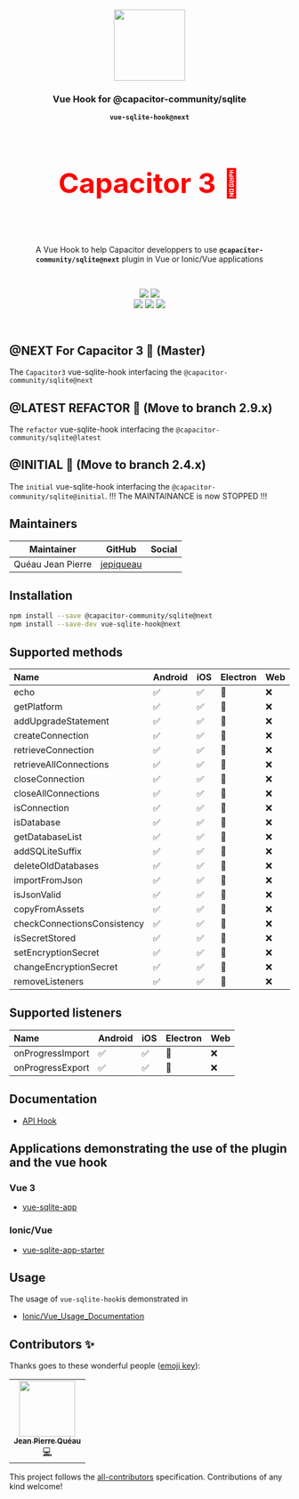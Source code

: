 <p align="center"><br><img src="https://avatars3.githubusercontent.com/u/16580653?v=4" width="128" height="128" /></p>

<h3 align="center">Vue Hook for @capacitor-community/sqlite</h3>
<p align="center"><strong><code>vue-sqlite-hook@next</code></strong></p>
<br>
<p align="center" style="font-size:50px;color:red"><strong>Capacitor 3 🚧</strong></p><br>
<p align="center">
  A Vue Hook to help Capacitor developpers to use <strong><code>@capacitor-community/sqlite@next</code></strong> plugin in Vue or Ionic/Vue applications
</p>
<br>
<p align="center">
    <img src="https://img.shields.io/maintenance/yes/2021?style=flat-square" />
    <a href="https://www.npmjs.com/package/vue-sqlite-hook"><img src="https://img.shields.io/npm/l/vue-sqlite-hook?style=flat-square" /></a>
<br>
  <a href="https://www.npmjs.com/package/vue-sqlite-hook"><img src="https://img.shields.io/npm/dw/vue-sqlite-hook?style=flat-square" /></a>
  <a href="https://www.npmjs.com/package/vue-sqlite-hook"><img src="https://img.shields.io/npm/v/vue-sqlite-hook/next?style=flat-square" /></a>
<!-- ALL-CONTRIBUTORS-BADGE:START - Do not remove or modify this section -->
<a href="#contributors-"><img src="https://img.shields.io/badge/all%20contributors-1-orange?style=flat-square" /></a>
<!-- ALL-CONTRIBUTORS-BADGE:END -->
</p>
<br>

## @NEXT For Capacitor 3 🚧 (Master)

The `Capacitor3` vue-sqlite-hook interfacing the `@capacitor-community/sqlite@next`

## @LATEST REFACTOR 🚀 (Move to branch 2.9.x)

The `refactor` vue-sqlite-hook interfacing the `@capacitor-community/sqlite@latest`

## @INITIAL 🛑 (Move to branch 2.4.x)

The `initial` vue-sqlite-hook interfacing the `@capacitor-community/sqlite@initial`. !!! The MAINTAINANCE is now STOPPED !!!
<br>


## Maintainers

| Maintainer        | GitHub                                    | Social |
| ----------------- | ----------------------------------------- | ------ |
| Quéau Jean Pierre | [jepiqueau](https://github.com/jepiqueau) |        |


## Installation

```bash
npm install --save @capacitor-community/sqlite@next
npm install --save-dev vue-sqlite-hook@next
```

## Supported methods

| Name                        | Android | iOS | Electron | Web |
| :-------------------------- | :------ | :-- | :------- | :-- |
| echo                        | ✅      | ✅   | 🚧       | ❌  |
| getPlatform                 | ✅      | ✅   | 🚧       | ❌  |
| addUpgradeStatement         | ✅      | ✅   | 🚧       | ❌  |
| createConnection            | ✅      | ✅   | 🚧       | ❌  |
| retrieveConnection          | ✅      | ✅   | 🚧       | ❌  |
| retrieveAllConnections      | ✅      | ✅   | 🚧       | ❌  |
| closeConnection             | ✅      | ✅   | 🚧       | ❌  |
| closeAllConnections         | ✅      | ✅   | 🚧       | ❌  |
| isConnection                | ✅      | ✅   | 🚧       | ❌  |
| isDatabase                  | ✅      | ✅   | 🚧       | ❌  |
| getDatabaseList             | ✅      | ✅   | 🚧       | ❌  |
| addSQLiteSuffix             | ✅      | ✅   | 🚧       | ❌  |
| deleteOldDatabases          | ✅      | ✅   | 🚧       | ❌  |
| importFromJson              | ✅      | ✅   | 🚧       | ❌  |
| isJsonValid                 | ✅      | ✅   | 🚧       | ❌  |
| copyFromAssets              | ✅      | ✅   | 🚧       | ❌  |
| checkConnectionsConsistency | ✅      | ✅   | 🚧       | ❌  |
| isSecretStored              | ✅      | ✅   | 🚧       | ❌  |
| setEncryptionSecret         | ✅      | ✅   | 🚧       | ❌  |
| changeEncryptionSecret      | ✅      | ✅   | 🚧       | ❌  |
| removeListeners             | ✅      | ✅   | 🚧       | ❌  |


## Supported listeners

| Name             | Android | iOS | Electron | Web |
| :--------------- | :------ | :-- | :------- | :-- |
| onProgressImport | ✅      | ✅   | 🚧       | ❌  |
| onProgressExport | ✅      | ✅   | 🚧       | ❌  |


## Documentation

- [API Hook](https://github.com/jepiqueau/vue-sqlite-hook/tree/main/docs/APIHook.md)


## Applications demonstrating the use of the plugin and the vue hook

### Vue 3
 - [vue-sqlite-app](https://github.com/jepiqueau/vue-sqlite-app)

### Ionic/Vue
 - [vue-sqlite-app-starter](https://github.com/jepiqueau/vue-sqlite-app-starter)


## Usage

The usage of `vue-sqlite-hook`is demonstrated in

- [Ionic/Vue_Usage_Documentation](https://github.com/capacitor-community/sqlite/blob/master/docs/Ionic-Vue-Usage.md)




## Contributors ✨

Thanks goes to these wonderful people ([emoji key](https://allcontributors.org/docs/en/emoji-key)):

<!-- ALL-CONTRIBUTORS-LIST:START - Do not remove or modify this section -->
<!-- prettier-ignore-start -->
<!-- markdownlint-disable -->
<table>
  <tr>
    <td align="center"><a href="https://github.com/jepiqueau"><img src="https://avatars3.githubusercontent.com/u/16580653?v=4" width="100px;" alt=""/><br /><sub><b>Jean Pierre Quéau</b></sub></a><br /><a href="https://github.com/jepiqueau/vue-sqlite-hook/commits?author=jepiqueau" title="Code">💻</a></td>
  </tr>
</table>

<!-- markdownlint-enable -->
<!-- prettier-ignore-end -->

<!-- ALL-CONTRIBUTORS-LIST:END -->

This project follows the [all-contributors](https://github.com/all-contributors/all-contributors) specification. Contributions of any kind welcome!

